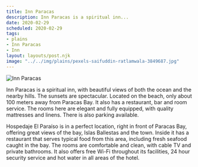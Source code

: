 ```yaml
---
title: Inn Paracas
description: Inn Paracas is a spiritual inn...
date: 2020-02-29
scheduled: 2020-02-29
tags:
- plains
- Inn Paracas
- Inn
layout: layouts/post.njk
image: "../../img/plains/pexels-saifuddin-ratlamwala-3849687.jpg"
---
```


![Inn Paracas](../../img/plains/pexels-saifuddin-ratlamwala-3849687.jpg)

Inn Paracas is a spiritual inn, with beautiful views of both the ocean and the nearby hills. The sunsets are spectacular. Located on the beach, only about 100 meters away from Paracas Bay. It also has a restaurant, bar and room service. The rooms here are elegant and fully equipped, with quality mattresses and linens. There is also parking available.

Hospedaje El Paraíso is in a perfect location, right in front of Paracas Bay, offering great views of the bay, Islas Ballestas and the town. Inside it has a restaurant that serves typical food from this area, including fresh seafood caught in the bay. The rooms are comfortable and clean, with cable TV and private bathrooms. It also offers free Wi-Fi throughout its facilities, 24 hour security service and hot water in all areas of the hotel.